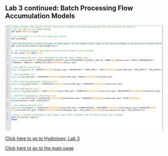 ## Lab 3 continued: Batch Processing Flow Accumulation Models


![Batch Process Example](batch_example.PNG)

[Click here to go to Hydrology; Lab 3](saga.md)

[Click here to go to the main page](index.md)
